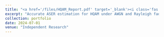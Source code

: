 ```yaml
---
title: "<a href='/files/HQAM_Report.pdf' target='_blank'><i class='fas fa-file-pdf'></i> ASER Estimation of HQAM Signals through AWGN and Rayleigh Channels</a>"
excerpt: "Accurate ASER estimation for HQAM under AWGN and Rayleigh fading conditions.<br/><img src='/images/aser.jpg'>"
collection: portfolio
date: 2024-07-01
venue: "Independent Research"
---
```


